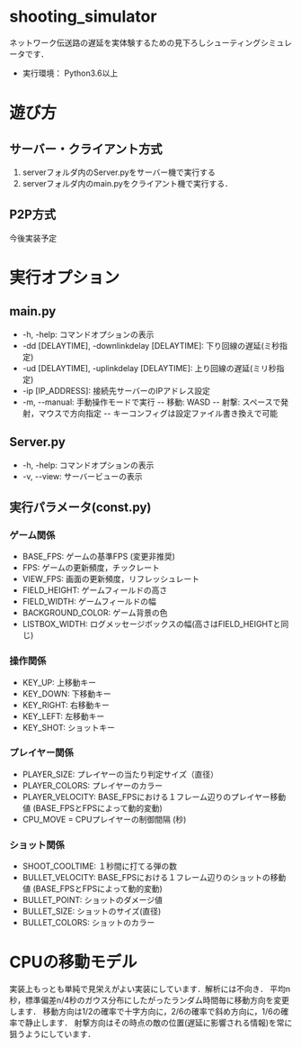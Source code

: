 # shooting_simulator
ネットワーク伝送路の遅延を実体験するための見下ろしシューティングシミュレータです．
- 実行環境： Python3.6以上

# 遊び方
## サーバー・クライアント方式
1. serverフォルダ内のServer.pyをサーバー機で実行する
2. serverフォルダ内のmain.pyをクライアント機で実行する．

## P2P方式
今後実装予定


# 実行オプション
## main.py
- -h, -help: コマンドオプションの表示
- -dd [DELAYTIME], -downlinkdelay [DELAYTIME]: 下り回線の遅延(ミ秒指定)
- -ud [DELAYTIME], -uplinkdelay [DELAYTIME]: 上り回線の遅延(ミリ秒指定)
- -ip [IP_ADDRESS]: 接続先サーバーのIPアドレス設定
- -m, --manual: 手動操作モードで実行
-- 移動: WASD
-- 射撃: スペースで発射，マウスで方向指定
-- キーコンフィグは設定ファイル書き換えで可能

## Server.py
- -h, -help: コマンドオプションの表示
- -v, --view: サーバービューの表示

## 実行パラメータ(const.py)

### ゲーム関係
- BASE_FPS: ゲームの基準FPS (変更非推奨)
- FPS: ゲームの更新頻度，チックレート
- VIEW_FPS: 画面の更新頻度，リフレッシュレート
- FIELD_HEIGHT: ゲームフィールドの高さ
- FIELD_WIDTH: ゲームフィールドの幅
- BACKGROUND_COLOR: ゲーム背景の色
- LISTBOX_WIDTH: ログメッセージボックスの幅(高さはFIELD_HEIGHTと同じ)

### 操作関係
- KEY_UP: 上移動キー
- KEY_DOWN: 下移動キー
- KEY_RIGHT: 右移動キー
- KEY_LEFT: 左移動キー
- KEY_SHOT: ショットキー

### プレイヤー関係
- PLAYER_SIZE: プレイヤーの当たり判定サイズ（直径）
- PLAYER_COLORS: プレイヤーのカラー
- PLAYER_VELOCITY: BASE_FPSにおける１フレーム辺りのプレイヤー移動値 (BASE_FPSとFPSによって動的変動)
- CPU_MOVE = CPUプレイヤーの制御間隔 (秒)

### ショット関係
- SHOOT_COOLTIME: １秒間に打てる弾の数  
- BULLET_VELOCITY:  BASE_FPSにおける１フレーム辺りのショットの移動値 (BASE_FPSとFPSによって動的変動)
- BULLET_POINT: ショットのダメージ値
- BULLET_SIZE: ショットのサイズ(直径)
- BULLET_COLORS: ショットのカラー

# CPUの移動モデル
実装上もっとも単純で見栄えがよい実装にしています．解析には不向き．
平均n秒，標準偏差n/4秒のガウス分布にしたがったランダム時間毎に移動方向を変更します．
移動方向は1/2の確率で十字方向に，2/6の確率で斜め方向に，1/6の確率で静止します．
射撃方向はその時点の敵の位置(遅延に影響される情報)を常に狙うようにしています．

